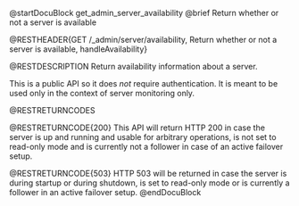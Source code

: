 
@startDocuBlock get_admin_server_availability
@brief Return whether or not a server is available

@RESTHEADER{GET /_admin/server/availability, Return whether or not a server is available, handleAvailability}

@RESTDESCRIPTION
Return availability information about a server.

This is a public API so it does *not* require authentication. It is meant to be
used only in the context of server monitoring only.

@RESTRETURNCODES

@RESTRETURNCODE{200}
This API will return HTTP 200 in case the server is up and running and usable for
arbitrary operations, is not set to read-only mode and is currently not a follower
in case of an active failover setup.

@RESTRETURNCODE{503}
HTTP 503 will be returned in case the server is during startup or during shutdown,
is set to read-only mode or is currently a follower in an active failover setup.
@endDocuBlock
